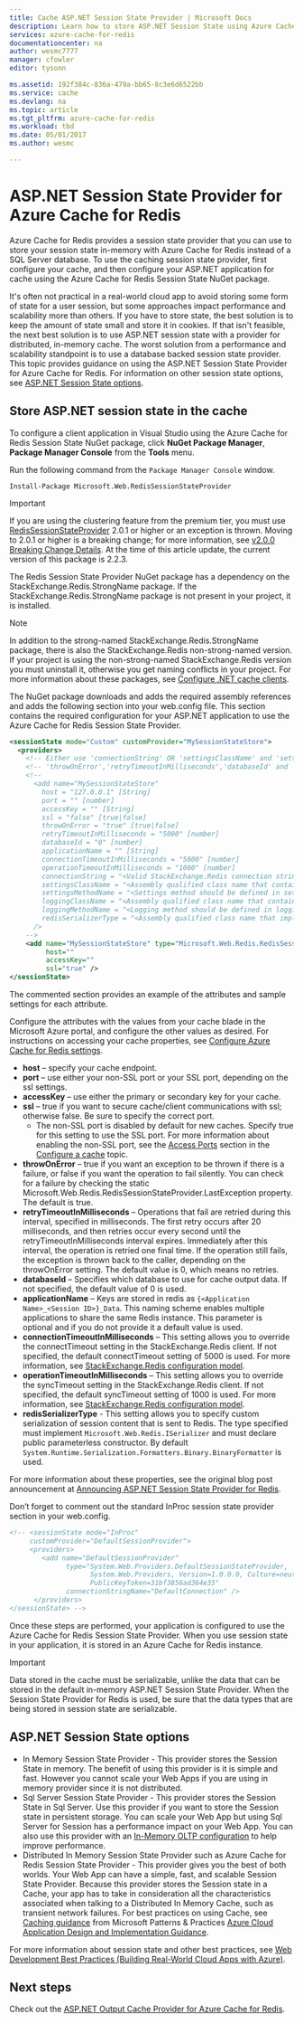 ```yaml
---
title: Cache ASP.NET Session State Provider | Microsoft Docs
description: Learn how to store ASP.NET Session State using Azure Cache for Redis
services: azure-cache-for-redis
documentationcenter: na
author: wesmc7777
manager: cfowler
editor: tysonn

ms.assetid: 192f384c-836a-479a-bb65-8c3e6d6522bb
ms.service: cache
ms.devlang: na
ms.topic: article
ms.tgt_pltfrm: azure-cache-for-redis
ms.workload: tbd
ms.date: 05/01/2017
ms.author: wesmc

---
```

# ASP.NET Session State Provider for Azure Cache for Redis
Azure Cache for Redis provides a session state provider that you can use to store your session state in-memory with Azure Cache for Redis instead of a SQL Server database. To use the caching session state provider, first configure your cache, and then configure your ASP.NET application for cache using the Azure Cache for Redis Session State NuGet package.

It's often not practical in a real-world cloud app to avoid storing some form of state for a user session, but some approaches impact performance and scalability more than others. If you have to store state, the best solution is to keep the amount of state small and store it in cookies. If that isn't feasible, the next best solution is to use ASP.NET session state with a provider for distributed, in-memory cache. The worst solution from a performance and scalability standpoint is to use a database backed session state provider. This topic provides guidance on using the ASP.NET Session State Provider for Azure Cache for Redis. For information on other session state options, see [ASP.NET Session State options](#aspnet-session-state-options).

## Store ASP.NET session state in the cache
To configure a client application in Visual Studio using the Azure Cache for Redis Session State NuGet package, click **NuGet Package Manager**, **Package Manager Console** from the **Tools** menu.

Run the following command from the `Package Manager Console` window.
    
```
Install-Package Microsoft.Web.RedisSessionStateProvider
```

> [!IMPORTANT]
> If you are using the clustering feature from the premium tier, you must use [RedisSessionStateProvider](https://www.nuget.org/packages/Microsoft.Web.RedisSessionStateProvider) 2.0.1 or higher or an exception is thrown. Moving to 2.0.1 or higher is a breaking change; for more information, see [v2.0.0 Breaking Change Details](https://github.com/Azure/aspnet-redis-providers/wiki/v2.0.0-Breaking-Change-Details). At the time of this article update, the current version of this package is 2.2.3.
> 
> 

The Redis Session State Provider NuGet package has a dependency on the StackExchange.Redis.StrongName package. If the StackExchange.Redis.StrongName package is not present in your project, it is installed.

>[!NOTE]
>In addition to the strong-named StackExchange.Redis.StrongName package, there is also the StackExchange.Redis non-strong-named version. If your project is using the non-strong-named StackExchange.Redis version you must uninstall it, otherwise you get naming conflicts in your project. For more information about these packages, see [Configure .NET cache clients](cache-dotnet-how-to-use-azure-redis-cache.md#configure-the-cache-clients).
>
>

The NuGet package downloads and adds the required assembly references and adds the following section into your web.config file. This section contains the required configuration for your ASP.NET application to use the Azure Cache for Redis Session State Provider.

```xml
<sessionState mode="Custom" customProvider="MySessionStateStore">
  <providers>
    <!-- Either use 'connectionString' OR 'settingsClassName' and 'settingsMethodName' OR use 'host','port','accessKey','ssl','connectionTimeoutInMilliseconds' and 'operationTimeoutInMilliseconds'. -->
    <!-- 'throwOnError','retryTimeoutInMilliseconds','databaseId' and 'applicationName' can be used with both options. -->
    <!--
      <add name="MySessionStateStore" 
        host = "127.0.0.1" [String]
        port = "" [number]
        accessKey = "" [String]
        ssl = "false" [true|false]
        throwOnError = "true" [true|false]
        retryTimeoutInMilliseconds = "5000" [number]
        databaseId = "0" [number]
        applicationName = "" [String]
        connectionTimeoutInMilliseconds = "5000" [number]
        operationTimeoutInMilliseconds = "1000" [number]
        connectionString = "<Valid StackExchange.Redis connection string>" [String]
        settingsClassName = "<Assembly qualified class name that contains settings method specified below. Which basically return 'connectionString' value>" [String]
        settingsMethodName = "<Settings method should be defined in settingsClass. It should be public, static, does not take any parameters and should have a return type of 'String', which is basically 'connectionString' value.>" [String]
        loggingClassName = "<Assembly qualified class name that contains logging method specified below>" [String]
        loggingMethodName = "<Logging method should be defined in loggingClass. It should be public, static, does not take any parameters and should have a return type of System.IO.TextWriter.>" [String]
        redisSerializerType = "<Assembly qualified class name that implements Microsoft.Web.Redis.ISerializer>" [String]
      />
    -->
    <add name="MySessionStateStore" type="Microsoft.Web.Redis.RedisSessionStateProvider"
         host=""
         accessKey=""
         ssl="true" />
</sessionState>
```

The commented section provides an example of the attributes and sample settings for each attribute.

Configure the attributes with the values from your cache blade in the Microsoft Azure portal, and configure the other values as desired. For instructions on accessing your cache properties, see [Configure Azure Cache for Redis settings](cache-configure.md#configure-azure-cache-for-redis-settings).

* **host** – specify your cache endpoint.
* **port** – use either your non-SSL port or your SSL port, depending on the ssl settings.
* **accessKey** – use either the primary or secondary key for your cache.
* **ssl** – true if you want to secure cache/client communications with ssl; otherwise false. Be sure to specify the correct port.
  * The non-SSL port is disabled by default for new caches. Specify true for this setting to use the SSL port. For more information about enabling the non-SSL port, see the [Access Ports](cache-configure.md#access-ports) section in the [Configure a cache](cache-configure.md) topic.
* **throwOnError** – true if you want an exception to be thrown if there is a failure, or false if you want the operation to fail silently. You can check for a failure by checking the static Microsoft.Web.Redis.RedisSessionStateProvider.LastException property. The default is true.
* **retryTimeoutInMilliseconds** – Operations that fail are retried during this interval, specified in milliseconds. The first retry occurs after 20 milliseconds, and then retries occur every second until the retryTimeoutInMilliseconds interval expires. Immediately after this interval, the operation is retried one final time. If the operation still fails, the exception is thrown back to the caller, depending on the throwOnError setting. The default value is 0, which means no retries.
* **databaseId** – Specifies which database to use for cache output data. If not specified, the default value of 0 is used.
* **applicationName** – Keys are stored in redis as `{<Application Name>_<Session ID>}_Data`. This naming scheme enables multiple applications to share the same Redis instance. This parameter is optional and if you do not provide it a default value is used.
* **connectionTimeoutInMilliseconds** – This setting allows you to override the connectTimeout setting in the StackExchange.Redis client. If not specified, the default connectTimeout setting of 5000 is used. For more information, see [StackExchange.Redis configuration model](https://go.microsoft.com/fwlink/?LinkId=398705).
* **operationTimeoutInMilliseconds** – This setting allows you to override the syncTimeout setting in the StackExchange.Redis client. If not specified, the default syncTimeout setting of 1000 is used. For more information, see [StackExchange.Redis configuration model](https://go.microsoft.com/fwlink/?LinkId=398705).
* **redisSerializerType** - This setting allows you to specify custom serialization of session content that is sent to Redis. The type specified must implement `Microsoft.Web.Redis.ISerializer` and must declare public parameterless constructor. By default  `System.Runtime.Serialization.Formatters.Binary.BinaryFormatter` is used.

For more information about these properties, see the original blog post announcement at [Announcing ASP.NET Session State Provider for Redis](https://blogs.msdn.com/b/webdev/archive/2014/05/12/announcing-asp-net-session-state-provider-for-redis-preview-release.aspx).

Don’t forget to comment out the standard InProc session state provider section in your web.config.

```xml
<!-- <sessionState mode="InProc"
     customProvider="DefaultSessionProvider">
     <providers>
        <add name="DefaultSessionProvider"
              type="System.Web.Providers.DefaultSessionStateProvider,
                    System.Web.Providers, Version=1.0.0.0, Culture=neutral,
                    PublicKeyToken=31bf3856ad364e35"
              connectionStringName="DefaultConnection" />
      </providers>
</sessionState> -->
```

Once these steps are performed, your application is configured to use the Azure Cache for Redis Session State Provider. When you use session state in your application, it is stored in an Azure Cache for Redis instance.

> [!IMPORTANT]
> Data stored in the cache must be serializable, unlike the data that can be stored in the default in-memory ASP.NET Session State Provider. When the Session State Provider for Redis is used, be sure that the data types that are being stored in session state are serializable.
> 
> 

## ASP.NET Session State options
* In Memory Session State Provider - This provider stores the Session State in memory. The benefit of using this provider is it is simple and fast. However you cannot scale your Web Apps if you are using in memory provider since it is not distributed.
* Sql Server Session State Provider - This provider stores the Session State in Sql Server. Use this provider if you want to store the Session state in persistent storage. You can scale your Web App but using Sql Server for Session has a performance impact on your Web App. You can also use this provider with an [In-Memory OLTP configuration](https://blogs.msdn.microsoft.com/sqlserverstorageengine/2017/11/28/asp-net-session-state-with-sql-server-in-memory-oltp/) to help improve performance.
* Distributed In Memory Session State Provider such as Azure Cache for Redis Session State Provider - This provider gives you the best of both worlds. Your Web App can have a simple, fast, and scalable Session State Provider. Because this provider stores the Session state in a Cache, your app has to take in consideration all the characteristics associated when talking to a Distributed In Memory Cache, such as transient network failures. For best practices on using Cache, see [Caching guidance](../best-practices-caching.md) from Microsoft Patterns & Practices [Azure Cloud Application Design and Implementation Guidance](https://github.com/mspnp/azure-guidance).

For more information about session state and other best practices, see [Web Development Best Practices (Building Real-World Cloud Apps with Azure)](http://www.asp.net/aspnet/overview/developing-apps-with-windows-azure/building-real-world-cloud-apps-with-windows-azure/web-development-best-practices).

## Next steps
Check out the [ASP.NET Output Cache Provider for Azure Cache for Redis](cache-aspnet-output-cache-provider.md).

